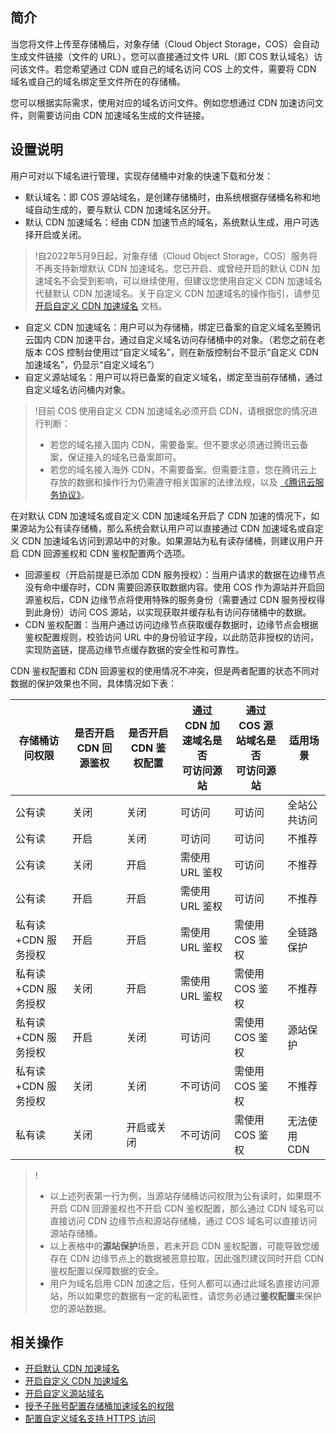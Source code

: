 ## 简介

当您将文件上传至存储桶后，对象存储（Cloud Object Storage，COS）会自动生成文件链接（文件的 URL），您可以直接通过文件 URL（即 COS 默认域名）访问该文件。若您希望通过 CDN 或自己的域名访问 COS 上的文件，需要将 CDN 域名或自己的域名绑定至文件所在的存储桶。

您可以根据实际需求，使用对应的域名访问文件。例如您想通过 CDN 加速访问文件，则需要访问由 CDN 加速域名生成的文件链接。

## 设置说明

用户可对以下域名进行管理，实现存储桶中对象的快速下载和分发：

- 默认域名：即 COS 源站域名，是创建存储桶时，由系统根据存储桶名称和地域自动生成的，要与默认 CDN 加速域名区分开。
- 默认 CDN 加速域名：经由 CDN 加速节点的域名，系统默认生成，用户可选择开启或关闭。
>!自2022年5月9日起，对象存储（Cloud Object Storage，COS）服务将不再支持新增默认 CDN 加速域名。您已开启、或曾经开启的默认 CDN 加速域名不会受到影响，可以继续使用，但建议您使用自定义 CDN 加速域名代替默认 CDN 加速域名。关于自定义 CDN 加速域名的操作指引，请参见 [开启自定义 CDN 加速域名](https://cloud.tencent.com/document/product/436/36637) 文档。
- 自定义 CDN 加速域名：用户可以为存储桶，绑定已备案的自定义域名至腾讯云国内 CDN 加速平台，通过自定义域名访问存储桶中的对象。（若您之前在老版本 COS 控制台使用过“自定义域名”，则在新版控制台不显示“自定义 CDN 加速域名”，仍显示“自定义域名”）
- 自定义源站域名：用户可以将已备案的自定义域名，绑定至当前存储桶，通过自定义域名访问桶内对象。

> !目前 COS 使用自定义 CDN 加速域名必须开启 CDN，请根据您的情况进行判断：
>- 若您的域名接入国内 CDN，需要备案。但不要求必须通过腾讯云备案，保证接入的域名已备案即可。
>- 若您的域名接入海外 CDN，不需要备案。但需要注意，您在腾讯云上存放的数据和操作行为仍需遵守相关国家的法律法规，以及 [《腾讯云服务协议》](https://cloud.tencent.com/document/product/301/1967)。

在对默认 CDN 加速域名或自定义 CDN 加速域名开启了 CDN 加速的情况下，如果源站为公有读存储桶，那么系统会默认用户可以直接通过 CDN 加速域名或自定义 CDN 加速域名访问到源站中的对象。如果源站为私有读存储桶，则建议用户开启 CDN 回源鉴权和 CDN 鉴权配置两个选项。

- 回源鉴权（开启前提是已添加 CDN 服务授权）：当用户请求的数据在边缘节点没有命中缓存时，CDN 需要回源获取数据内容。使用 COS 作为源站并开启回源鉴权后，CDN 边缘节点将使用特殊的服务身份（需要通过 CDN 服务授权得到此身份）访问 COS 源站，以实现获取并缓存私有访问存储桶中的数据。
- CDN 鉴权配置：当用户通过访问边缘节点获取缓存数据时，边缘节点会根据鉴权配置规则，校验访问 URL 中的身份验证字段，以此防范非授权的访问，实现防盗链，提高边缘节点缓存数据的安全性和可靠性。

CDN 鉴权配置和 CDN 回源鉴权的使用情况不冲突，但是两者配置的状态不同对数据的保护效果也不同，具体情况如下表：

| 存储桶访问权限       | 是否开启 CDN 回源鉴权 | 是否开启 CDN 鉴权配置 | 通过 CDN  加速域名是否<br>可访问源站 | 通过 COS  源站域名是否<br>可访问源站 | 适用场景     |
| ------------------- | ------------ | ------------ | --------------- | --------------- | ------------ |
| 公有读              | 关闭         | 关闭         | 可访问          | 可访问          | 全站公共访问 |
| 公有读              | 开启         | 关闭         | 可访问          | 可访问          | 不推荐       |
| 公有读              | 关闭         | 开启         | 需使用 URL 鉴权 | 可访问          | 不推荐       |
| 公有读              | 开启         | 开启         | 需使用 URL 鉴权 | 可访问          | 不推荐       |
| 私有读+CDN 服务授权 | 开启         | 开启         | 需使用 URL 鉴权 | 需使用 COS 鉴权 | 全链路保护   |
| 私有读+CDN 服务授权 | 关闭         | 开启         | 需使用 URL 鉴权       | 需使用 COS 鉴权 | 不推荐       |
| 私有读+CDN 服务授权 | 开启         | 关闭         | 可访问          | 需使用 COS 鉴权 | 源站保护    |
| 私有读+CDN 服务授权 | 关闭         | 关闭         | 不可访问        | 需使用 COS 鉴权 | 不推荐       |
| 私有读              | 关闭         | 开启或关闭   | 不可访问        | 需使用 COS 鉴权 | 无法使用 CDN |

> !
> - 以上述列表第一行为例，当源站存储桶访问权限为公有读时，如果既不开启 CDN 回源鉴权也不开启 CDN 鉴权配置，那么通过 CDN 域名可以直接访问 CDN 边缘节点和源站存储桶，通过 COS 域名可以直接访问源站存储桶。
> - 以上表格中的**源站保护**场景，若未开启 CDN 鉴权配置，可能导致您缓存在 CDN 边缘节点上的数据被恶意拉取，因此强烈建议同时开启 CDN 鉴权配置以保障数据的安全。
> - 用户为域名启用 CDN 加速之后，任何人都可以通过此域名直接访问源站，所以如果您的数据有一定的私密性，请您务必通过**鉴权配置**来保护您的源站数据。

## 相关操作
- [开启默认 CDN 加速域名](https://cloud.tencent.com/document/product/436/36636)
- [开启自定义 CDN 加速域名](https://cloud.tencent.com/document/product/436/36637)
- [开启自定义源站域名](https://cloud.tencent.com/document/product/436/36638)
- [授予子账号配置存储桶加速域名的权限](https://cloud.tencent.com/document/product/436/36639)
- [配置自定义域名支持 HTTPS 访问](https://cloud.tencent.com/document/product/436/11142)
